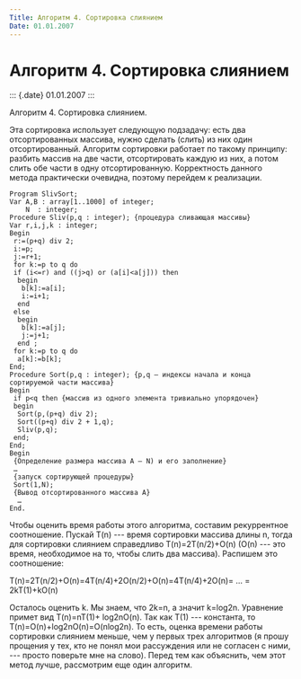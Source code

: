 ```yaml
---
Title: Алгоритм 4. Сортировка слиянием
Date: 01.01.2007
---
```



Алгоритм 4. Сортировка слиянием
===============================

::: {.date}
01.01.2007
:::

Алгоритм 4. Сортировка слиянием.

Эта сортировка использует следующую подзадачу: есть два отсортированных
массива, нужно сделать (слить) из них один отсортированный. Алгоритм
сортировки работает по такому принципу: разбить массив на две части,
отсортировать каждую из них, а потом слить обе части в одну
отсортированную. Корректность данного метода практически очевидна,
поэтому перейдем к реализации.

    Program SlivSort;
    Var A,B : array[1..1000] of integer;
        N  : integer; 
    Procedure Sliv(p,q : integer); {процедура сливающая массивы}
    Var r,i,j,k : integer;
    Begin
     r:=(p+q) div 2;
     i:=p;
     j:=r+1;
     for k:=p to q do
     if (i<=r) and ((j>q) or (a[i]<a[j])) then
      begin 
       b[k]:=a[i];
       i:=i+1;
      end
     else
      begin
       b[k]:=a[j];
       j:=j+1;
      end ;
     for k:=p to q do
      a[k]:=b[k];
    End;
    Procedure Sort(p,q : integer); {p,q — индексы начала и конца сортируемой части массива}
    Begin
     if p<q then {массив из одного элемента тривиально упорядочен}
     begin
      Sort(p,(p+q) div 2);
      Sort((p+q) div 2 + 1,q);
      Sliv(p,q);
     end;
    End;
    Begin
     {Определение размера массива A — N) и его заполнение}
     …
     {запуск сортирующей процедуры}
     Sort(1,N);
     {Вывод отсортированного массива A}
      …
    End.

Чтобы оценить время работы этого алгоритма, составим рекуррентное
соотношение. Пускай T(n) --- время сортировки массива длины n, тогда для
сортировки слиянием справедливо T(n)=2T(n/2)+O(n) (O(n) --- это время,
необходимое на то, чтобы слить два массива). Распишем это соотношение:

T(n)=2T(n/2)+O(n)=4T(n/4)+2O(n/2)+O(n)=4T(n/4)+2O(n)= ... = 2kT(1)+kO(n)

Осталось оценить k. Мы знаем, что 2k=n, а значит k=log2n. Уравнение
примет вид T(n)=nT(1)+ log2nO(n). Так как T(1) --- константа, то
T(n)=O(n)+log2nO(n)=O(nlog2n). То есть, оценка времени работы сортировки
слиянием меньше, чем у первых трех алгоритмов (я прошу прощения у тех,
кто не понял мои рассуждения или не согласен с ними, --- просто поверьте
мне на слово). Перед тем как объяснить, чем этот метод лучше, рассмотрим
еще один алгоритм.
